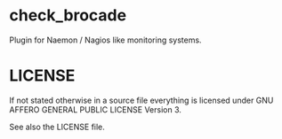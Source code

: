 # check_brocade

Plugin for Naemon / Nagios like monitoring systems.

# LICENSE

If not stated otherwise in a source file everything is licensed under
GNU AFFERO GENERAL PUBLIC LICENSE Version 3.

See also the LICENSE file.